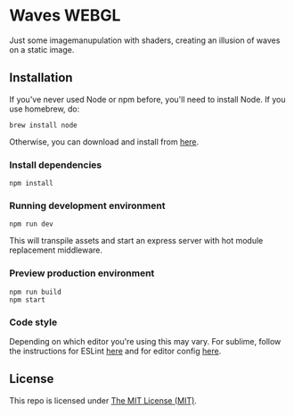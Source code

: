 Waves WEBGL
===============

Just some imagemanupulation with shaders, creating an illusion of waves on a static image.

## Installation
If you've never used Node or npm before, you'll need to install Node.
If you use homebrew, do:

```
brew install node
```

Otherwise, you can download and install from [here](http://nodejs.org/download/).

### Install dependencies
```
npm install
```

### Running development environment
```
npm run dev
```

This will transpile assets and start an express server with hot module replacement middleware.

### Preview production environment
```
npm run build
npm start
```

### Code style
Depending on which editor you're using this may vary. For sublime, follow the instructions for ESLint [here](https://github.com/roadhump/SublimeLinter-eslint) and for editor config [here](https://github.com/sindresorhus/editorconfig-sublime).

## License
This repo is licensed under [The MIT License (MIT)](LICENSE).
